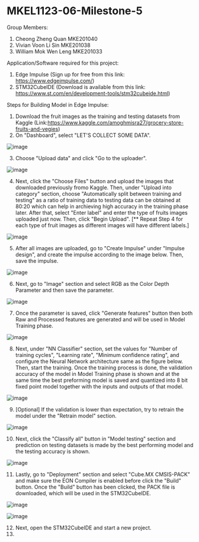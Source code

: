 # MKEL1123-06-Milestone-5
Group Members: 
1. Cheong Zheng Quan MKE201040
2. Vivian Voon Li Sin MKE201038
3. William Mok Wen Leng MKE201033


Application/Software required for this project:
1. Edge Impulse (Sign up for free from this link: https://www.edgeimpulse.com/)
2. STM32CubeIDE (Download is available from this link: https://www.st.com/en/development-tools/stm32cubeide.html)


Steps for Building Model in Edge Impulse:
1. Download the fruit images as the training and testing datasets from Kaggle (Link:https://www.kaggle.com/amoghmisra27/grocery-store-fruits-and-vegies)
2. On "Dashboard", select "LET'S COLLECT SOME DATA".

![image](https://user-images.githubusercontent.com/82043667/121895225-8e19cd00-cd52-11eb-8b22-86bd0e151fcd.png)

3. Choose "Upload data" and click "Go to the uploader".

![image](https://user-images.githubusercontent.com/82043667/121895373-b99cb780-cd52-11eb-80e1-e13335c3e4de.png)

4. Next, click the "Choose Files" button and upload the images that downloaded previously fromo Kaggle. Then, under "Upload into category" section, choose "Automatically split between training and testing" as a ratio of training data to testing data can be obtained at 80:20 which can help in archieving high accuracy in the training phase later. After that, select "Enter label" and enter the type of fruits images uploaded just now. Then, click "Begin Upload". [** Repeat Step 4 for each type of fruit images as different images will have different labels.]

![image](https://user-images.githubusercontent.com/82043667/121896710-30868000-cd54-11eb-8da7-90f275e163e5.png)

5. After all images are uploaded, go to "Create Impulse" under "Impulse design", and create the impulse according to the image below. Then, save the impulse.

![image](https://user-images.githubusercontent.com/82043667/121897400-e8b42880-cd54-11eb-9514-36834432bd79.png)

6. Next, go to "Image" section and select RGB as the Color Depth Parameter and then save the parameter.

![image](https://user-images.githubusercontent.com/82043667/121897592-1e591180-cd55-11eb-8d31-c7e7f36dd989.png)

7. Once the parameter is saved, click "Generate features" button then both Raw and Processed features are generated and will be used in Model Training phase.

![image](https://user-images.githubusercontent.com/82043667/121898040-8dcf0100-cd55-11eb-9a9e-a2b5bf813a97.png)

8. Next, under "NN Classifier" section, set the values for "Number of training cycles", "Learning rate", "Minimum confidence rating", and configure the Neural Network architecture same as the figure below. Then, start the training. Once the training process is done, the validation accuracy of the model in Model Training phase is shown and at the same time the best preforming model is saved and quantized into 8 bit fixed point model together with the inputs and outputs of that model.

![image](https://user-images.githubusercontent.com/82043667/121898804-5dd42d80-cd56-11eb-9b96-38fe4f9cf9ce.png)

9. [Optional] If the validation is lower than expectation, try to retrain the model under the "Retrain model" section.

![image](https://user-images.githubusercontent.com/82043667/121898990-9116bc80-cd56-11eb-8434-45aaf7db83fe.png)

10. Next, click the "Classify all" button in "Model testing" section and prediction on testing datasets is made by the best performing model and the testing accuracy is shown.

![image](https://user-images.githubusercontent.com/82043667/121899328-e357dd80-cd56-11eb-8e95-1466dab0e75e.png)

11. Lastly, go to "Deployment" section and select "Cube.MX CMSIS-PACK" and make sure the EON Compiler is enabled before click the "Build" button. Once the "Build" button has been clicked, the PACK file is downloaded, which will be used in the STM32CubeIDE.

![image](https://user-images.githubusercontent.com/82043667/121899872-65480680-cd57-11eb-9f82-0b3f76701f6c.png)

![image](https://user-images.githubusercontent.com/82043667/121899908-6da04180-cd57-11eb-89b8-04ade1aa4552.png)

12. Next, open the STM32CubeIDE and start a new project.
13. 
